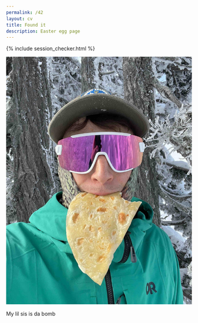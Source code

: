 ```yaml
---
permalink: /42
layout: cv
title: Found it
description: Easter egg page
---
```

{% include session_checker.html %}

![Nice](/static/quesadilla.jpg "Kaleetan peak 2042")

My lil sis is da bomb